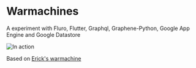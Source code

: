 # Warmachines

A experiment with Fluro, Flutter, Graphql, Graphene-Python, Google App Engine and Google Datastore

![In action](https://github.com/renancaraujo/warmachines/blob/master/screen.gif)

Based on [Erick's warmachine](https://github.com/erickzanardo/war-machines)
